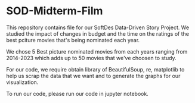 # SOD-Midterm-Film

This repository contains file for our SoftDes Data-Driven Story Project. We studied the impact of changes in budget and the time on the ratings of the best pciture movies that's being nominated each year. 

We chose 5 Best picture nominated movies from each years ranging from 2014-2023 which adds up to 50 movies that we've choosen to study. 

For our code, we require obtain library of BeautifulSoup, re, matplotlib to help us scrap the data that we want and to generate the graphs for our visualization.

To run our code, please run our code in jupyter notebook.